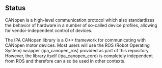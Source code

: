 ## Status ##

CANopen is a high-level communication protocol which also standardizes the behavior of hardware in a number of so-called device profiles, allowing for vendor-independent control of devices.

The IPA CANopen library is a C++ framework for communicating with CANopen motor devices. Most users will use the ROS (Robot Operating System) wrapper (ipa_canopen_ros) provided as part of this repository. However, the library itself (ipa_canopen_core) is completely independent from ROS and therefore can also be used in other contexts.



